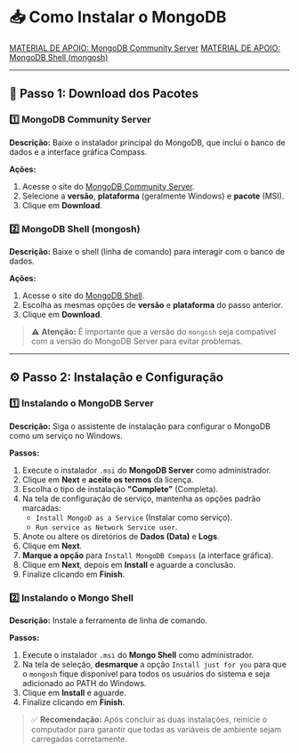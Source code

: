 # 📥 Como Instalar o MongoDB

[MATERIAL DE APOIO: MongoDB Community Server](https://www.mongodb.com/try/download/community)
[MATERIAL DE APOIO: MongoDB Shell (mongosh)](https://www.mongodb.com/try/download/shell)

---

## 🔽 Passo 1: Download dos Pacotes

### 1️⃣ MongoDB Community Server
**Descrição:** Baixe o instalador principal do MongoDB, que inclui o banco de dados e a interface gráfica Compass.

**Ações:**
1.  Acesse o site do [MongoDB Community Server](https://www.mongodb.com/try/download/community).
2.  Selecione a **versão**, **plataforma** (geralmente Windows) e **pacote** (MSI).
3.  Clique em **Download**.

### 2️⃣ MongoDB Shell (mongosh)
**Descrição:** Baixe o shell (linha de comando) para interagir com o banco de dados.

**Ações:**
1.  Acesse o site do [MongoDB Shell](https://www.mongodb.com/try/download/shell).
2.  Escolha as mesmas opções de **versão** e **plataforma** do passo anterior.
3.  Clique em **Download**.

> ⚠️ **Atenção:** É importante que a versão do `mongosh` seja compatível com a versão do MongoDB Server para evitar problemas.

---

## ⚙️ Passo 2: Instalação e Configuração

### 1️⃣ Instalando o MongoDB Server
**Descrição:** Siga o assistente de instalação para configurar o MongoDB como um serviço no Windows.

**Passos:**
1.  Execute o instalador `.msi` do **MongoDB Server** como administrador.
2.  Clique em **Next** e **aceite os termos** da licença.
3.  Escolha o tipo de instalação **"Complete"** (Completa).
4.  Na tela de configuração de serviço, mantenha as opções padrão marcadas:
    *   `Install MongoD as a Service` (Instalar como serviço).
    *   `Run service as Network Service user`.
5.  Anote ou altere os diretórios de **Dados (Data)** e **Logs**.
6.  Clique em **Next**.
7.  **Marque a opção** para `Install MongoDB Compass` (a interface gráfica).
8.  Clique em **Next**, depois em **Install** e aguarde a conclusão.
9.  Finalize clicando em **Finish**.

### 2️⃣ Instalando o Mongo Shell
**Descrição:** Instale a ferramenta de linha de comando.

**Passos:**
1.  Execute o instalador `.msi` do **Mongo Shell** como administrador.
2.  Na tela de seleção, **desmarque** a opção `Install just for you` para que o `mongosh` fique disponível para todos os usuários do sistema e seja adicionado ao PATH do Windows.
3.  Clique em **Install** e aguarde.
4.  Finalize clicando em **Finish**.

> ✅ **Recomendação:** Após concluir as duas instalações, reinicie o computador para garantir que todas as variáveis de ambiente sejam carregadas corretamente.